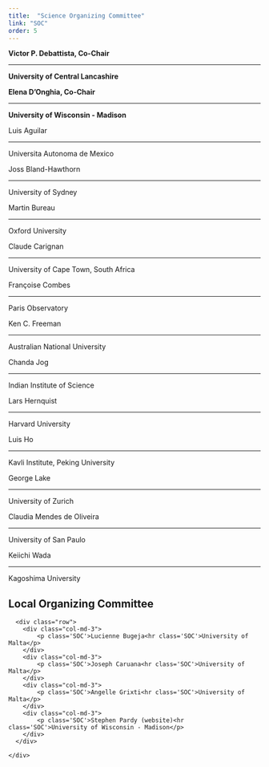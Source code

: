 ```yaml
---
title:  "Science Organizing Committee"
link: "SOC"
order: 5
---
```


<div class="wrapper">
    <div class="SOC container">
      <div class="row">
        <div class="col-md-4">
            <b><p class='SOC'> Victor P. Debattista, Co-Chair <hr class='SOC'> University of Central Lancashire</p></b>
        </div>
        <div class="col-md-4">
            <b><p class='SOC'> Elena D’Onghia, Co-Chair<hr class='SOC'>University of Wisconsin - Madison</p></b>
        </div>
      </div>
      <div class="row">
        <div class="col-md-2">
            <p class='SOC'>Luis Aguilar<hr class='SOC'>Universita Autonoma de Mexico</p>
        </div>
        <div class="col-md-2">
            <p class='SOC'>Joss Bland-Hawthorn<hr class='SOC'>University of Sydney</p>
        </div>
        <div class="col-md-2">
            <p class='SOC'>Martin Bureau<hr class='SOC'>Oxford University</p>
        </div>
        <div class="col-md-2">
            <p class='SOC'>Claude Carignan<hr class='SOC'>University of Cape Town, South Africa</p>
        </div>
        <div class="col-md-2">
            <p class='SOC'>Françoise Combes<hr class='SOC'>Paris Observatory</p>
        </div>
        <div class="col-md-2">
            <p class='SOC'>Ken C. Freeman<hr class='SOC'>Australian National University</p>
        </div>
      </div>
      <div class="row">
        <div class="col-md-2">
            <p class='SOC'>Chanda Jog<hr class='SOC'>Indian Institute of Science</p>
        </div>
        <div class="col-md-2">
            <p class='SOC'>Lars Hernquist<hr class='SOC'>Harvard University</p>
        </div>
        <div class="col-md-2">
            <p class='SOC'>Luis Ho<hr class='SOC'>Kavli Institute, Peking University</p>
        </div>
        <div class="col-md-2">
            <p class='SOC'>George Lake<hr class='SOC'>University of Zurich</p>
        </div>
        <div class="col-md-2">
            <p class='SOC'>Claudia Mendes de Oliveira<hr class='SOC'>University of San Paulo</p>
        </div>
        <div class="col-md-2">
            <p class='SOC'>Keiichi Wada<hr class='SOC'>Kagoshima University</p>
        </div>
      </div>
    </div>
</div>


<div class="wrapper">
    <div class="SOC container">
        <h2>Local Organizing Committee</h2>

      <div class="row">
        <div class="col-md-3">
            <p class='SOC'>Lucienne Bugeja<hr class='SOC'>University of Malta</p>
        </div>
        <div class="col-md-3">
            <p class='SOC'>Joseph Caruana<hr class='SOC'>University of Malta</p>
        </div>
        <div class="col-md-3">
            <p class='SOC'>Angelle Grixti<hr class='SOC'>University of Malta</p>
        </div>
        <div class="col-md-3">
            <p class='SOC'>Stephen Pardy (website)<hr class='SOC'>University of Wisconsin - Madison</p>
        </div>
      </div>

    </div>
</div>
